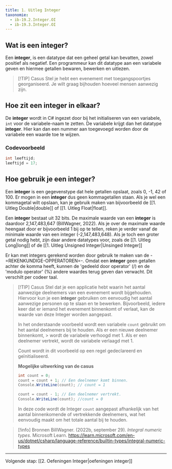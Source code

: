 ```yaml
---
title: 1. Uitleg Integer
taxonomie:
  - ib-19.2.Integer.OI
  - ib-19.3.Integer.OI
---
```


## Wat is een integer?
Een **integer**, is een datatype dat een geheel getal kan bevatten, zowel positief als negatief. Een programmeur kan dit datatype aan een variabele geven en hiermee getallen bewaren, bewerken en uitlezen.

> [!TIP] Casus
> Stel je hebt een evenement met toegangspoortjes georganiseerd. Je wilt graag bijhouden hoeveel mensen aanwezig zijn.  

## Hoe zit een integer in elkaar?
De **integer** wordt in C# ingezet door bij het initialiseren van een variabele, `int` voor de variabele-naam te zetten. De variabele krijgt dan het datatype **integer**. Hier kan dan een nummer aan toegevoegd worden door de variabele een waarde toe te wijzen.

### Codevoorbeeld
```csharp
int leeftijd;
leeftijd = 17;
```

## Hoe gebruik je een integer?
Een **integer** is een gegevenstype dat hele getallen opslaat, zoals 0, -1, 42 of 100. Er mogen in een **integer** dus geen kommagetallen staan. Als je wel een kommagetal wilt opslaan, kan je gebruik maken van bijvoorbeeld de [[1. Uitleg Double|double]] of [[1. Uitleg Float|float]].

Een **integer** bestaat uit 32 bits. De maximale waarde van een **integer** is daardoor 2,147,483,647 (BillWagner, 2022). Als je over de maximale waarde heengaat door er bijvoorbeeld 1 bij op te tellen, reken je verder vanaf de minimale waarde van een integer (-2,147,483,648). Als je toch een groter getal nodig hebt, zijn daar andere datatypes voor, zoals de [[1. Uitleg Long|long]] of de [[1. Uitleg Unsigned Integer|Unsinged Integer]]

Er kan met integers gerekend worden door gebruik te maken van de -=REKENKUNDIGE-OPPERATOREN=-. Omdat een **integer** geen getallen achter de komma heeft, kunnen de 'gedeeld door operator' (/) en de 'modulo operator' (%) andere waardes terug geven dan verwacht. Dit verschilt per codeer taal.

> [!TIP] Casus
> Stel dat je een applicatie hebt waarin het aantal aanwezige deelnemers van een evenement wordt bijgehouden. Hiervoor kun je een **integer** gebruiken om eenvoudig het aantal aanwezige personen op te slaan en te bewerken. Bijvoorbeeld, iedere keer dat er iemand het evenement binnenkomt of verlaat, kan de waarde van deze Integer worden aangepast.
> 
> In het onderstaande voorbeeld wordt een variabele `count` gebruikt om het aantal deelnemers bij te houden. Als er een nieuwe deelnemer binnenkomt, > wordt de variabele verhoogd met 1. Als er een deelnemer vertrekt, wordt de variabele verlaagd met 1.
> 
> Count wordt in dit voorbeeld op een regel gedeclareerd en geïnitialiseerd.
> 
> **Mogelijke uitwerking van de casus**
> ```csharp
> int count = 0; 
> count = count + 1; // Een deelnemer komt binnen.
> Console.WriteLine(count); // count = 1
> 
> count = count - 1; // Een deelnemer vertrekt.
> Console.WriteLine(count); //count = 0
> ```
> 
> In deze code wordt de Integer `count` aangepast afhankelijk van het aantal binnenkomende of vertrekkende deelnemers, wat het eenvoudig maakt om het totale aantal bij te houden.

> [!info] Bronnen
> BillWagner. (2022b, september 29). _Integral numeric types_. Microsoft Learn. https://learn.microsoft.com/en-us/dotnet/csharp/language-reference/builtin-types/integral-numeric-types

---

Volgende stap: [[2. Oefeningen Integer|oefeningen integer]]